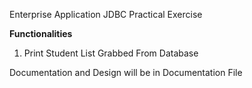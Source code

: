Enterprise Application JDBC Practical Exercise

**Functionalities**

1. Print Student List Grabbed From Database

Documentation and Design will be in Documentation File
